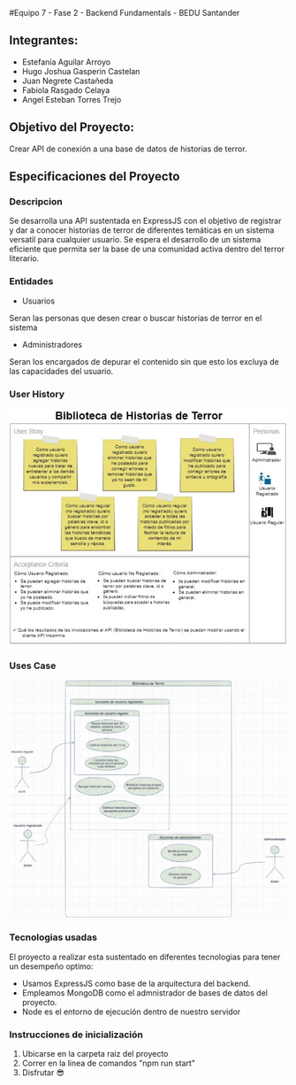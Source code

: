 #Equipo 7 - Fase 2 - Backend Fundamentals - BEDU Santander

## Integrantes:
- Estefanía Aguilar Arroyo
- Hugo Joshua Gasperin Castelan
- Juan Negrete Castañeda
- Fabiola Rasgado Celaya
- Angel Esteban Torres Trejo

##  Objetivo del  Proyecto:
Crear API de conexión a una base de datos de historias de terror.

## Especificaciones del Proyecto
### Descripcion
Se desarrolla una API sustentada en ExpressJS con el objetivo de registrar y dar a conocer historias de terror de diferentes temáticas en un sistema versatil para cualquier usuario.
Se espera el desarrollo de un sistema eficiente que permita ser la base de una comunidad activa dentro del terror literario.

### Entidades
- Usuarios

Seran las personas que desen crear o buscar historias de terror en el sistema

- Administradores

Seran los encargados de depurar el contenido sin que esto los excluya de las capacidades del usuario.
### User History
![](https://github.com/frasgado/assets/blob/main/Team7-TheUserStories.jpg?raw=true)


### Uses Case
![](https://raw.githubusercontent.com/frasgado/assets/main/CU-01.jpg)

### Tecnologias usadas
El proyecto a realizar esta sustentado en diferentes tecnologias para tener un desempeño optimo:
- Usamos ExpressJS como base de la arquitectura del backend.
- Empleamos MongoDB como el admnistrador de bases de datos del proyecto.
- Node es el entorno de ejecución dentro de nuestro servidor
### Instrucciones de inicialización
1. Ubicarse en la carpeta raiz del proyecto
2. Correr en la linea de comandos "npm run start"
3. Disfrutar 😎
